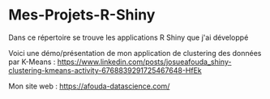 # Mes-Projets-R-Shiny

Dans ce répertoire se trouve les applications R Shiny que j'ai développé 

Voici une démo/présentation de mon application de clustering des données par K-Means : https://www.linkedin.com/posts/josueafouda_shiny-clustering-kmeans-activity-6768839291725467648-HfEk

Mon site web : https://afouda-datascience.com/
